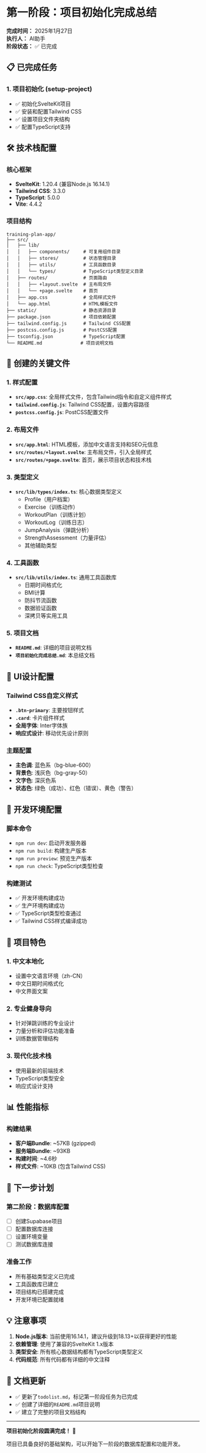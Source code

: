# 第一阶段：项目初始化完成总结

**完成时间：** 2025年1月27日  
**执行人：** AI助手  
**阶段状态：** ✅ 已完成

## 📋 已完成任务

### 1. 项目初始化 (setup-project)
- ✅ 初始化SvelteKit项目
- ✅ 安装和配置Tailwind CSS
- ✅ 设置项目文件夹结构
- ✅ 配置TypeScript支持

## 🛠️ 技术栈配置

### 核心框架
- **SvelteKit**: 1.20.4 (兼容Node.js 16.14.1)
- **Tailwind CSS**: 3.3.0
- **TypeScript**: 5.0.0
- **Vite**: 4.4.2

### 项目结构
```
training-plan-app/
├── src/
│   ├── lib/
│   │   ├── components/     # 可复用组件目录
│   │   ├── stores/         # 状态管理目录
│   │   ├── utils/          # 工具函数目录
│   │   └── types/          # TypeScript类型定义目录
│   ├── routes/             # 页面路由
│   │   ├── +layout.svelte  # 主布局文件
│   │   └── +page.svelte    # 首页
│   ├── app.css             # 全局样式文件
│   └── app.html            # HTML模板文件
├── static/                 # 静态资源目录
├── package.json            # 项目依赖配置
├── tailwind.config.js      # Tailwind CSS配置
├── postcss.config.js       # PostCSS配置
├── tsconfig.json           # TypeScript配置
└── README.md              # 项目说明文档
```

## 📁 创建的关键文件

### 1. 样式配置
- **`src/app.css`**: 全局样式文件，包含Tailwind指令和自定义组件样式
- **`tailwind.config.js`**: Tailwind CSS配置，设置内容路径
- **`postcss.config.js`**: PostCSS配置文件

### 2. 布局文件
- **`src/app.html`**: HTML模板，添加中文语言支持和SEO元信息
- **`src/routes/+layout.svelte`**: 主布局文件，引入全局样式
- **`src/routes/+page.svelte`**: 首页，展示项目状态和技术栈

### 3. 类型定义
- **`src/lib/types/index.ts`**: 核心数据类型定义
  - Profile（用户档案）
  - Exercise（训练动作）
  - WorkoutPlan（训练计划）
  - WorkoutLog（训练日志）
  - JumpAnalysis（弹跳分析）
  - StrengthAssessment（力量评估）
  - 其他辅助类型

### 4. 工具函数
- **`src/lib/utils/index.ts`**: 通用工具函数库
  - 日期时间格式化
  - BMI计算
  - 防抖节流函数
  - 数据验证函数
  - 深拷贝等实用工具

### 5. 项目文档
- **`README.md`**: 详细的项目说明文档
- **`项目初始化完成总结.md`**: 本总结文档

## 🎨 UI设计配置

### Tailwind CSS自定义样式
- **`.btn-primary`**: 主要按钮样式
- **`.card`**: 卡片组件样式
- **全局字体**: Inter字体族
- **响应式设计**: 移动优先设计原则

### 主题配置
- **主色调**: 蓝色系（bg-blue-600）
- **背景色**: 浅灰色（bg-gray-50）
- **文字色**: 深灰色系
- **状态色**: 绿色（成功）、红色（错误）、黄色（警告）

## 🔧 开发环境配置

### 脚本命令
- `npm run dev`: 启动开发服务器
- `npm run build`: 构建生产版本
- `npm run preview`: 预览生产版本
- `npm run check`: TypeScript类型检查

### 构建测试
- ✅ 开发环境构建成功
- ✅ 生产环境构建成功
- ✅ TypeScript类型检查通过
- ✅ Tailwind CSS样式编译成功

## 🚀 项目特色

### 1. 中文本地化
- 设置中文语言环境（zh-CN）
- 中文日期时间格式化
- 中文界面文案

### 2. 专业健身导向
- 针对弹跳训练的专业设计
- 力量分析和评估功能准备
- 训练数据管理结构

### 3. 现代化技术栈
- 使用最新的前端技术
- TypeScript类型安全
- 响应式设计支持

## 📊 性能指标

### 构建结果
- **客户端Bundle**: ~57KB (gzipped)
- **服务端Bundle**: ~93KB
- **构建时间**: ~4.6秒
- **样式文件**: ~10KB (包含Tailwind CSS)

## 🔄 下一步计划

### 第二阶段：数据库配置
- [ ] 创建Supabase项目
- [ ] 配置数据库连接
- [ ] 设置环境变量
- [ ] 测试数据库连接

### 准备工作
- 所有基础类型定义已完成
- 工具函数库已建立
- 项目结构已搭建完成
- 开发环境已配置就绪

## 💡 注意事项

1. **Node.js版本**: 当前使用16.14.1，建议升级到18.13+以获得更好的性能
2. **依赖管理**: 使用了兼容的SvelteKit 1.x版本
3. **类型安全**: 所有核心数据结构都有TypeScript类型定义
4. **代码规范**: 所有代码都有详细的中文注释

## 📝 文档更新

- ✅ 更新了`todolist.md`，标记第一阶段任务为已完成
- ✅ 创建了详细的`README.md`项目说明
- ✅ 建立了完整的项目文档结构

---

**项目初始化阶段圆满完成！** 🎉

项目已具备良好的基础架构，可以开始下一阶段的数据库配置和功能开发。 